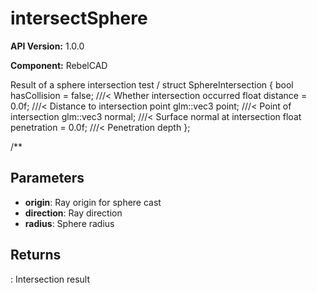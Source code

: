 # intersectSphere

**API Version:** 1.0.0

**Component:** RebelCAD

Result of a sphere intersection test
/
struct SphereIntersection {
    bool hasCollision = false;        ///< Whether intersection occurred
    float distance = 0.0f;            ///< Distance to intersection point
    glm::vec3 point;                  ///< Point of intersection
    glm::vec3 normal;                 ///< Surface normal at intersection
    float penetration = 0.0f;         ///< Penetration depth
};

/**

## Parameters

- **origin**: Ray origin for sphere cast
- **direction**: Ray direction
- **radius**: Sphere radius

## Returns

: Intersection result

